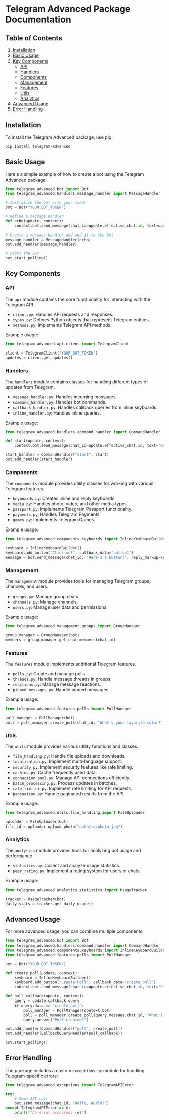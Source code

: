# Telegram Advanced Package Documentation

## Table of Contents
1. [Installation](#installation)
2. [Basic Usage](#basic-usage)
3. [Key Components](#key-components)
   - [API](#api)
   - [Handlers](#handlers)
   - [Components](#components)
   - [Management](#management)
   - [Features](#features)
   - [Utils](#utils)
   - [Analytics](#analytics)
4. [Advanced Usage](#advanced-usage)
5. [Error Handling](#error-handling)

## Installation

To install the Telegram Advanced package, use pip:

```bash
pip install telegram-advanced
```

## Basic Usage

Here's a simple example of how to create a bot using the Telegram Advanced package:

```python
from telegram_advanced.bot import Bot
from telegram_advanced.handlers.message_handler import MessageHandler

# Initialize the bot with your token
bot = Bot("YOUR_BOT_TOKEN")

# Define a message handler
def echo(update, context):
    context.bot.send_message(chat_id=update.effective_chat.id, text=update.message.text)

# Create a message handler and add it to the bot
message_handler = MessageHandler(echo)
bot.add_handler(message_handler)

# Start the bot
bot.start_polling()
```

## Key Components

### API

The `api` module contains the core functionality for interacting with the Telegram API.

- `client.py`: Handles API requests and responses.
- `types.py`: Defines Python objects that represent Telegram entities.
- `methods.py`: Implements Telegram API methods.

Example usage:

```python
from telegram_advanced.api.client import TelegramClient

client = TelegramClient("YOUR_BOT_TOKEN")
updates = client.get_updates()
```

### Handlers

The `handlers` module contains classes for handling different types of updates from Telegram.

- `message_handler.py`: Handles incoming messages.
- `command_handler.py`: Handles bot commands.
- `callback_handler.py`: Handles callback queries from inline keyboards.
- `inline_handler.py`: Handles inline queries.

Example usage:

```python
from telegram_advanced.handlers.command_handler import CommandHandler

def start(update, context):
    context.bot.send_message(chat_id=update.effective_chat.id, text="Hello! I'm a bot.")

start_handler = CommandHandler("start", start)
bot.add_handler(start_handler)
```

### Components

The `components` module provides utility classes for working with various Telegram features.

- `keyboards.py`: Creates inline and reply keyboards.
- `media.py`: Handles photo, video, and other media types.
- `passport.py`: Implements Telegram Passport functionality.
- `payments.py`: Handles Telegram Payments.
- `games.py`: Implements Telegram Games.

Example usage:

```python
from telegram_advanced.components.keyboards import InlineKeyboardBuilder

keyboard = InlineKeyboardBuilder()
keyboard.add_button("Click me!", callback_data="button1")
message = bot.send_message(chat_id, "Here's a button:", reply_markup=keyboard.build())
```

### Management

The `management` module provides tools for managing Telegram groups, channels, and users.

- `groups.py`: Manage group chats.
- `channels.py`: Manage channels.
- `users.py`: Manage user data and permissions.

Example usage:

```python
from telegram_advanced.management.groups import GroupManager

group_manager = GroupManager(bot)
members = group_manager.get_chat_members(chat_id)
```

### Features

The `features` module implements additional Telegram features.

- `polls.py`: Create and manage polls.
- `threads.py`: Handle message threads in groups.
- `reactions.py`: Manage message reactions.
- `pinned_messages.py`: Handle pinned messages.

Example usage:

```python
from telegram_advanced.features.polls import PollManager

poll_manager = PollManager(bot)
poll = poll_manager.create_poll(chat_id, "What's your favorite color?", ["Red", "Blue", "Green"])
```

### Utils

The `utils` module provides various utility functions and classes.

- `file_handling.py`: Handle file uploads and downloads.
- `localization.py`: Implement multi-language support.
- `security.py`: Implement security features like rate limiting.
- `caching.py`: Cache frequently used data.
- `connection_pool.py`: Manage API connections efficiently.
- `batch_processing.py`: Process updates in batches.
- `rate_limiter.py`: Implement rate limiting for API requests.
- `pagination.py`: Handle paginated results from the API.

Example usage:

```python
from telegram_advanced.utils.file_handling import FileUploader

uploader = FileUploader(bot)
file_id = uploader.upload_photo("path/to/photo.jpg")
```

### Analytics

The `analytics` module provides tools for analyzing bot usage and performance.

- `statistics.py`: Collect and analyze usage statistics.
- `peer_rating.py`: Implement a rating system for users or chats.

Example usage:

```python
from telegram_advanced.analytics.statistics import UsageTracker

tracker = UsageTracker(bot)
daily_stats = tracker.get_daily_usage()
```

## Advanced Usage

For more advanced usage, you can combine multiple components:

```python
from telegram_advanced.bot import Bot
from telegram_advanced.handlers.command_handler import CommandHandler
from telegram_advanced.components.keyboards import InlineKeyboardBuilder
from telegram_advanced.features.polls import PollManager

bot = Bot("YOUR_BOT_TOKEN")

def create_poll(update, context):
    keyboard = InlineKeyboardBuilder()
    keyboard.add_button("Create Poll", callback_data="create_poll")
    context.bot.send_message(chat_id=update.effective_chat.id, text="Click to create a poll:", reply_markup=keyboard.build())

def poll_callback(update, context):
    query = update.callback_query
    if query.data == "create_poll":
        poll_manager = PollManager(context.bot)
        poll = poll_manager.create_poll(query.message.chat_id, "What's your favorite programming language?", ["Python", "JavaScript", "Java", "C++"])
        query.answer("Poll created!")

bot.add_handler(CommandHandler("poll", create_poll))
bot.add_handler(CallbackQueryHandler(poll_callback))

bot.start_polling()
```

## Error Handling

The package includes a custom `exceptions.py` module for handling Telegram-specific errors:

```python
from telegram_advanced.exceptions import TelegramAPIError

try:
    # Some API call
    bot.send_message(chat_id, "Hello, World!")
except TelegramAPIError as e:
    print(f"An error occurred: {e}")
```
